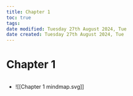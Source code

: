```yaml
---
title: Chapter 1
toc: true
tags: 
date modified: Tuesday 27th August 2024, Tue
date created: Tuesday 27th August 2024, Tue
---
```


# Chapter 1
```toc
```

- ![[Chapter 1 mindmap.svg]]